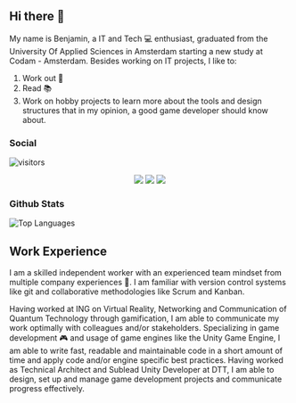 ## Hi there 👋

My name is Benjamin, a IT and Tech :computer: enthusiast, graduated from the University Of Applied Sciences in Amsterdam starting a new study at Codam - Amsterdam. Besides working on IT projects, I like to:
1. Work out :muscle:
2. Read :books:
3. Work on hobby projects to learn more about the tools and design structures that in my opinion, a good game developer should know about.

### Social

![visitors](https://visitor-badge.glitch.me/badge?page_id=ams0.ams0) <p align="center">
<a href= "mailto:benjaminvanderwolf@gmail.com"><img src="https://img.icons8.com/material-outlined/32/000000/gmail.png"/></a>
<a href= "https://twitter.com/Benjami47071287"><img src="https://img.icons8.com/material-outlined/32/000000/twitter.png"/></a>
<a href= "https://www.linkedin.com/in/benjamin-van-der-wolf-742305160/"><img src="https://img.icons8.com/metro/26/000000/linkedin.png"/></a>
</p>

### Github Stats

![Top Languages](https://github-readme-stats.vercel.app/api/top-langs/?username=Bvanderwolf&layout=compact&theme=radical)

## Work Experience
I am a skilled independent worker with an experienced team mindset from multiple company experiences :office:. I am familiar with version control systems like git and collaborative methodologies like Scrum and Kanban.

Having worked at ING on Virtual Reality, Networking and Communication of Quantum Technology through gamification, I am able to communicate my work optimally with colleagues and/or stakeholders. Specializing in game development :video_game: and usage of game engines like the Unity Game Engine, I am able to write fast, readable and maintainable code in a short amount of time and apply code and/or engine specific best practices. Having worked as Technical Architect and Sublead Unity Developer at DTT, I am able to design, set up and manage game development projects and communicate progress effectively.
